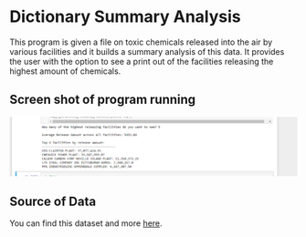 # Dictionary Summary Analysis
This program is given a file on toxic chemicals released into the air by various facilities and it builds a summary analysis of this data.
It provides the user with the option to see a print out of the facilities releasing the highest amount of chemicals.

## Screen shot of program running
![Insert Screen Shot](Capture.PNG)

## Source of Data
You can find this dataset and more [here](https://data.wprdc.org/dataset/toxic-release-inventory).
